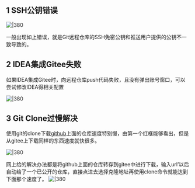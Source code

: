 
## 1 SSH公钥错误

![|380](https://my-obsidian-image.oss-cn-guangzhou.aliyuncs.com/2024/04/1d75784e5023bff35fda261fb67ed52f.png)

一般出现如上错误，就是Git远程仓库的SSH免密公钥和推送用户提供的公钥不一致导致的。

## 2 IDEA集成Gitee失败

如果IDEA集成Gitee时，向远程仓库push代码失败，且没有弹出账号窗口，可以尝试修改IDEA得相关配置

![|380](https://my-obsidian-image.oss-cn-guangzhou.aliyuncs.com/2024/04/d3fd25838ef365e94c0c150d3acd6049.png)

## 3 Git Clone过慢解决

使用git的clone下载[github](https://so.csdn.net/so/search?q=github&spm=1001.2101.3001.7020)上面的仓库速度特别慢，由第一个红框能够看出，但是从gitee上下载同样的东西速度就快很多。

![|380](https://my-obsidian-image.oss-cn-guangzhou.aliyuncs.com/2024/04/ed84d93a2db2ce802c3a0ed88b3fc1b0.png)

网上给的解决办法都是将github上面的仓库转存到gitee中进行下载，输入url’以后自动给了一个已公开的仓库，直接点进去选择克隆地址再使用clone命令就能达到下面那个速度了。
![|380](https://my-obsidian-image.oss-cn-guangzhou.aliyuncs.com/2024/04/ab1b1bdcdf969ccb141feb5972eede73.png)